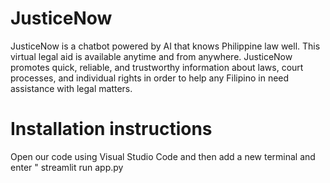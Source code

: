 # JusticeNow

 JusticeNow is a chatbot powered by AI that knows Philippine law well. This virtual legal aid is available anytime and from anywhere. JusticeNow promotes quick, reliable, and trustworthy information about laws, court processes, and individual rights in order to help any Filipino in need assistance with legal matters. 
 
# Installation instructions

Open our code using Visual Studio Code and then add a new terminal and enter " streamlit run app.py
